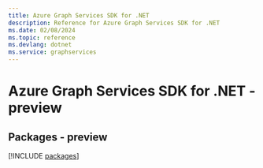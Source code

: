 ```yaml
---
title: Azure Graph Services SDK for .NET
description: Reference for Azure Graph Services SDK for .NET
ms.date: 02/08/2024
ms.topic: reference
ms.devlang: dotnet
ms.service: graphservices
---
```

# Azure Graph Services SDK for .NET - preview
## Packages - preview
[!INCLUDE [packages](graph-services-index.md)]